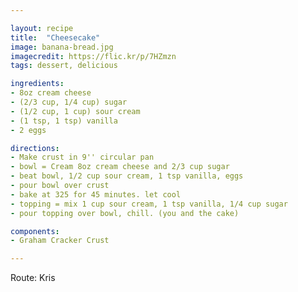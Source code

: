 ```yaml
---

layout: recipe
title:  "Cheesecake"
image: banana-bread.jpg
imagecredit: https://flic.kr/p/7HZmzn
tags: dessert, delicious

ingredients:
- 8oz cream cheese
- (2/3 cup, 1/4 cup) sugar
- (1/2 cup, 1 cup) sour cream
- (1 tsp, 1 tsp) vanilla
- 2 eggs

directions:
- Make crust in 9'' circular pan
- bowl = Cream 8oz cream cheese and 2/3 cup sugar
- beat bowl, 1/2 cup sour cream, 1 tsp vanilla, eggs
- pour bowl over crust
- bake at 325 for 45 minutes. let cool
- topping = mix 1 cup sour cream, 1 tsp vanilla, 1/4 cup sugar 
- pour topping over bowl, chill. (you and the cake)

components:
- Graham Cracker Crust

---
```


Route: Kris
